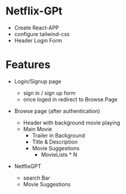 # Netflix-GPt

- Create React-APP
- configure tailwind-css
- Header
Login Form



# Features

- Login/Signup page
    - sign in / sign up form
    - once loged in redirect to Browse Page
- Browse page (after authentication)
    - Header with background movie playing
    - Main Movie
        - Trailer in Background
        - Title & Description
        - Movie Suggestions
            - MovieLists * N 

- NetflixGPT
    - search Bar
    - Movie Suggestions